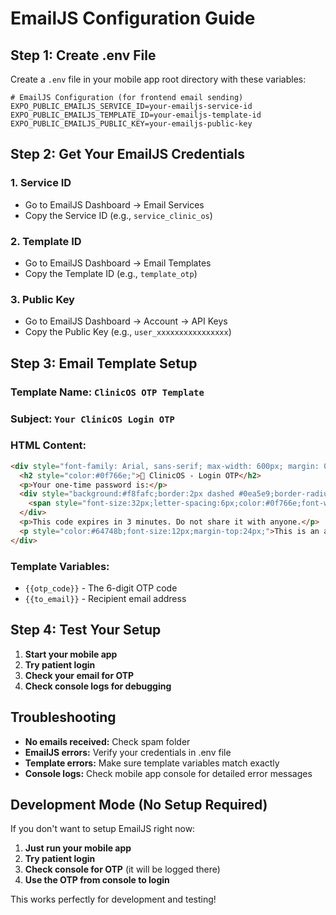 # EmailJS Configuration Guide

## Step 1: Create .env File

Create a `.env` file in your mobile app root directory with these variables:

```env
# EmailJS Configuration (for frontend email sending)
EXPO_PUBLIC_EMAILJS_SERVICE_ID=your-emailjs-service-id
EXPO_PUBLIC_EMAILJS_TEMPLATE_ID=your-emailjs-template-id
EXPO_PUBLIC_EMAILJS_PUBLIC_KEY=your-emailjs-public-key
```

## Step 2: Get Your EmailJS Credentials

### 1. Service ID
- Go to EmailJS Dashboard → Email Services
- Copy the Service ID (e.g., `service_clinic_os`)

### 2. Template ID
- Go to EmailJS Dashboard → Email Templates
- Copy the Template ID (e.g., `template_otp`)

### 3. Public Key
- Go to EmailJS Dashboard → Account → API Keys
- Copy the Public Key (e.g., `user_xxxxxxxxxxxxxxxx`)

## Step 3: Email Template Setup

### Template Name: `ClinicOS OTP Template`

### Subject: `Your ClinicOS Login OTP`

### HTML Content:
```html
<div style="font-family: Arial, sans-serif; max-width: 600px; margin: 0 auto;">
  <h2 style="color:#0f766e;">🏥 ClinicOS - Login OTP</h2>
  <p>Your one-time password is:</p>
  <div style="background:#f8fafc;border:2px dashed #0ea5e9;border-radius:8px;padding:16px;text-align:center;margin:12px 0;">
    <span style="font-size:32px;letter-spacing:6px;color:#0f766e;font-weight:bold;">{{otp_code}}</span>
  </div>
  <p>This code expires in 3 minutes. Do not share it with anyone.</p>
  <p style="color:#64748b;font-size:12px;margin-top:24px;">This is an automated message. Please do not reply.</p>
</div>
```

### Template Variables:
- `{{otp_code}}` - The 6-digit OTP code
- `{{to_email}}` - Recipient email address

## Step 4: Test Your Setup

1. **Start your mobile app**
2. **Try patient login**
3. **Check your email for OTP**
4. **Check console logs for debugging**

## Troubleshooting

- **No emails received:** Check spam folder
- **EmailJS errors:** Verify your credentials in .env file
- **Template errors:** Make sure template variables match exactly
- **Console logs:** Check mobile app console for detailed error messages

## Development Mode (No Setup Required)

If you don't want to setup EmailJS right now:

1. **Just run your mobile app**
2. **Try patient login**
3. **Check console for OTP** (it will be logged there)
4. **Use the OTP from console to login**

This works perfectly for development and testing!
